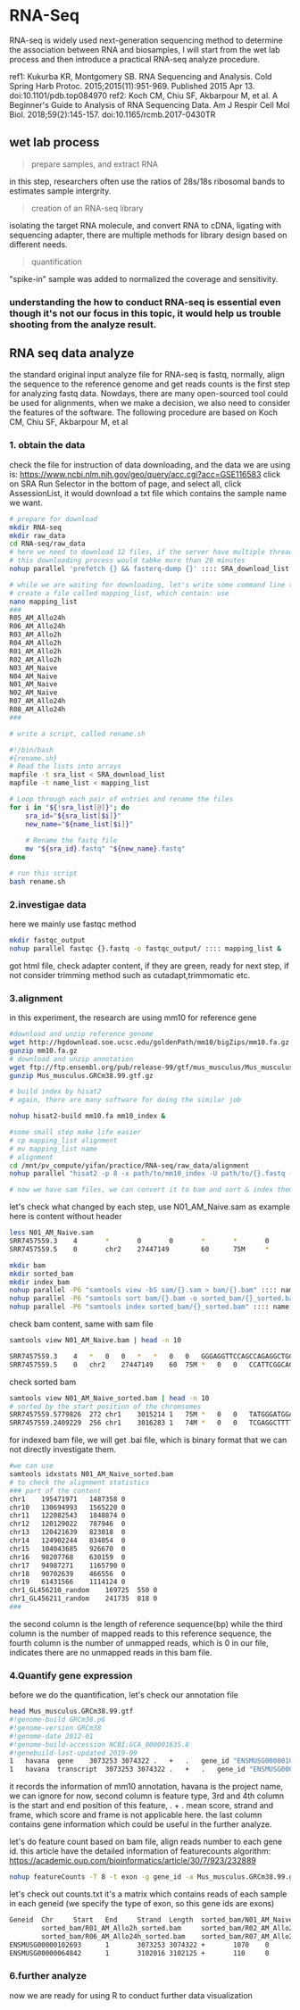 # RNA-Seq 
RNA-seq is widely used next-generation sequencing method to determine the association between RNA and biosamples,
I will start from the wet lab process and then introduce a practical RNA-seq analyze procedure.

ref1: Kukurba KR, Montgomery SB. RNA Sequencing and Analysis. 
Cold Spring Harb Protoc. 2015;2015(11):951-969. Published 2015 Apr 13. doi:10.1101/pdb.top084970
ref2: Koch CM, Chiu SF, Akbarpour M, et al. A Beginner's Guide to Analysis of RNA Sequencing Data. 
Am J Respir Cell Mol Biol. 2018;59(2):145-157. doi:10.1165/rcmb.2017-0430TR

## wet lab process
> prepare samples, and extract RNA
>
> 
in this step, researchers often use the ratios of 28s/18s ribosomal bands to estimates sample intergrity.
> creation of an RNA-seq library
>
> 
isolating the target RNA molecule, and convert RNA to cDNA, ligating with sequencing
adapter, there are multiple methods for library design based on different needs.
> quantification


"spike-in" sample was added to normalized the coverage and sensitivity.
### understanding the how to conduct RNA-seq is essential even though it's not our focus in this topic, it would help us trouble shooting from the analyze result.

## RNA seq data analyze
the standard original input analyze file for RNA-seq is fastq, normally, align the sequence to the reference genome and get reads counts is the first step for analyzing fastq data.
Nowdays, there are many open-sourced tool could be used for alignments, when we make a decision, we also need to consider the features of the software.
The following procedure are based on Koch CM, Chiu SF, Akbarpour M, et al

### 1. obtain the data
check the file for instruction of data downloading, and the data we are using is:
https://www.ncbi.nlm.nih.gov/geo/query/acc.cgi?acc=GSE116583
click on SRA Run Selector in the bottom of page, and select all, click AssessionList, it would download a txt file which contains the sample name we want.
```bash
# prepare for download
mkdir RNA-seq
mkdir raw_data
cd RNA-seq/raw_data
# here we need to download 12 files, if the server have multiple threads, we can directly use the following command, if we are going to huge more files for processing, add -P8 after parallel to limit the usage of the threads. nohup could make your command hang in the server without termination
# this downloading process would tabke more than 20 minutes
nohup parallel 'prefetch {} && fasterq-dump {}' :::: SRA_download_list &

# while we are waiting for downloading, let's write some command line to rename the fastq file.
# create a file called mapping_list, which contain: use
nano mapping_list
###
R05_AM_Allo24h
R06_AM_Allo24h
R03_AM_Allo2h
R04_AM_Allo2h
R01_AM_Allo2h
R02_AM_Allo2h
N03_AM_Naive
N04_AM_Naive
N01_AM_Naive
N02_AM_Naive
R07_AM_Allo24h
R08_AM_Allo24h
###
```
```bash
# write a script, called rename.sh

#!/bin/bash
#{rename.sh}
# Read the lists into arrays
mapfile -t sra_list < SRA_download_list
mapfile -t name_list < mapping_list

# Loop through each pair of entries and rename the files
for i in "${!sra_list[@]}"; do
    sra_id="${sra_list[$i]}"
    new_name="${name_list[$i]}"
    
    # Rename the fastq file
    mv "${sra_id}.fastq" "${new_name}.fastq"
done

# run this script
bash rename.sh
```
### 2.investigae data
here we mainly use fastqc method
```bash
mkdir fastqc_output
nohup parallel fastqc {}.fastq -o fastqc_output/ :::: mapping_list &
```
got html file, check adapter content, if they are green, ready for next step, if not consider trimming method such as cutadapt,trimmomatic etc.

### 3.alignment
in this experiment, the research are using mm10 for reference gene
```bash
#download and unzip reference genome
wget http://hgdownload.soe.ucsc.edu/goldenPath/mm10/bigZips/mm10.fa.gz
gunzip mm10.fa.gz
# download and unzip annotation
wget ftp://ftp.ensembl.org/pub/release-99/gtf/mus_musculus/Mus_musculus.GRCm38.99.gtf.gz
gunzip Mus_musculus.GRCm38.99.gtf.gz

# build index by hisat2
# again, there are many software for doing the similar job 

nohup hisat2-build mm10.fa mm10_index &

#some small step make life easier
# cp mapping_list alignment
# mv mapping_list name
# alignment
cd /mnt/pv_compute/yifan/practice/RNA-seq/raw_data/alignment
nohup parallel "hisat2 -p 8 -x path/to/mm10_index -U path/to/{}.fastq -S path/to/sam/{}.sam" :::: name &

# now we have sam files, we can convert it to bam and sort & index them
```
let's check what changed by each step, use N01_AM_Naive.sam as example
here is content without header

```bash
less N01_AM_Naive.sam
SRR7457559.3    4       *       0       0       *       *       0       0       GGGAGGTTCCAGCCAGAGGCTGGAACCTCCCGCATAT   AAAAAEEEAEAEAEEE/EEAEAE/EEEEEEEE<AA/E    YT:Z:UU
SRR7457559.5    0       chr2    27447149        60      75M     *       0       0       CCATTCGGCAGCCTCAAAAACAACAAACCCAACAGGACCTTCTGTTAGACTCTGTATATTATTACTTTTTACAAT      AAAAAEEEEEEEEEEEEEEEEEEEEE6EEEEEEEEEEAEEEEEEEEEEEEEEEEEEEEEEEEEEEEEEEEEEAEE     AS:i:0  XN:i:0  XM:i:0  XO:i:0   XG:i:0  NM:i:0  MD:Z:75 YT:Z:UU NH:i:1
```
```bash
mkdir bam
mkdir sorted_bam
mkdir index_bam
nohup parallel -P6 "samtools view -bS sam/{}.sam > bam/{}.bam" :::: name &
nohup parallel -P6 "samtools sort bam/{}.bam -o sorted_bam/{}_sorted.bam" :::: name &
nohup parallel -P6 "samtools index sorted_bam/{}_sorted.bam" :::: name &

```
check bam content, same with sam file
```bash
samtools view N01_AM_Naive.bam | head -n 10

SRR7457559.3	4	*	0	0	*	*	0	0	GGGAGGTTCCAGCCAGAGGCTGGAACCTCCCGCATAT	AAAAAEEEAEAEAEEE/EEAEAE/EEEEEEEE<AA/E	YT:Z:UU
SRR7457559.5	0	chr2	27447149	60	75M	*	0	0	CCATTCGGCAGCCTCAAAAACAACAAACCCAACAGGACCTTCTGTTAGACTCTGTATATTATTACTTTTTACAAT	AAAAAEEEEEEEEEEEEEEEEEEEEE6EEEEEEEEEEAEEEEEEEEEEEEEEEEEEEEEEEEEEEEEEEEEEAEE	AS:i:0	XN:i:0	XM:i:0	XO:i:0	XG:i:0	NM:i:0	MD:Z:75	YT:Z:UU	NH:i:1
```

check sorted bam
```bash
samtools view N01_AM_Naive_sorted.bam | head -n 10
# sorted by the start position of the chromsomes
SRR7457559.5779826	272	chr1	3015214	1	75M	*	0	0	TATGGGATGGATCCCTGCATATGGCAATCACTAGATGGTCCATCCTTTTGTCACAGCTCCAAATTTTGTCTCTGT	EAEEEAE//A///</EEEEEEEAAEEEEEA/EAEAEEAAEEEEEEEEEEEEAEEAE<EEAAEEEEEEEEEAAAA/	AS:i:0	ZS:i:0	XN:i:0	XM:i:0	XO:i:0	XG:i:0	NM:i:0	MD:Z:75	YT:Z:UU	NH:i:5
SRR7457559.2409229	256	chr1	3016283	1	74M	*	0	0	TCGAGGCTTTTCCCTACTTTCTCCTCTGTAAGTTTCAGTGTCTCTGGTTTTATGTGGAGTTCCTTAATCCACTT	6AAAAEAEAEEEEEAEEEEAEEEE/EEEEAAEEEEEEEEEEEEEEAEEEEEEEEE/EEEEEEEEEEEEAEEEEE	AS:i:0	ZS:i:0	XN:i:0	XM:i:0	XO:i:0	XG:i:0	NM:i:0	MD:Z:74	YT:Z:UU	NH:i:5
```

for indexed bam file, we will get .bai file, which is binary format that we can not directly investigate them.
```bash
#we can use
samtools idxstats N01_AM_Naive_sorted.bam
# to check the alignment statistics
### part of the content 
chr1	195471971	1487358	0
chr10	130694993	1565220	0
chr11	122082543	1848874	0
chr12	120129022	787946	0
chr13	120421639	823018	0
chr14	124902244	834054	0
chr15	104043685	926670	0
chr16	98207768	630159	0
chr17	94987271	1165790	0
chr18	90702639	466556	0
chr19	61431566	1114124	0
chr1_GL456210_random	169725	550	0
chr1_GL456211_random	241735	818	0
###
```
the second column is the length of reference sequence(bp) while the third column is the number of mapped reads to this reference sequence, the fourth column is the number of unmapped reads, which is 0 in our file, indicates there are no unmapped reads in this bam file.

### 4.Quantify gene expression
before we do the quantification, let's check our annotation file

```bash
head Mus_musculus.GRCm38.99.gtf
#!genome-build GRCm38.p6
#!genome-version GRCm38
#!genome-date 2012-01
#!genome-build-accession NCBI:GCA_000001635.8
#!genebuild-last-updated 2019-09
1	havana	gene	3073253	3074322	.	+	.	gene_id "ENSMUSG00000102693"; gene_version "1"; gene_name "4933401J01Rik"; gene_source "havana"; gene_biotype "TEC";
1	havana	transcript	3073253	3074322	.	+	.	gene_id "ENSMUSG00000102693"; gene_version "1"; transcript_id "ENSMUST00000193812"; transcript_version "1"; gene_name "4933401J01Rik"; gene_source "havana"; gene_biotype "TEC"; transcript_name "4933401J01Rik-201"; transcript_source "havana"; transcript_biotype "TEC"; tag "basic"; transcript_support_level "NA";
```
it records the information of mm10 annotation, havana is the project name, we can ignore for now, second column is feature type, 3rd and 4th column is the start and end position of this feature, . + . mean score, strand and frame, which score and frame is not applicable here. the last column contains gene information which could be useful in the further analyze.

let's do feature count based on bam file, align reads number to each gene id.
this article have the detailed information of featurecounts algorithm: https://academic.oup.com/bioinformatics/article/30/7/923/232889

```bash
nohup featureCounts -T 8 -t exon -g gene_id -a Mus_musculus.GRCm38.99.gtf -o counts.txt sorted_bam/*.bam &
```

let's check out counts.txt
it's a matrix which contains reads of each sample in each geneid (we specify the type of exon, so this gene ids are exons)

```bash
Geneid  Chr     Start   End     Strand  Length  sorted_bam/N01_AM_Naive_sorted.bam      sorted_bam/N02_AM_Naive_sorted.bam      sorted_bam/N03_AM_Naive_sorted.bam      sorted_bam/N04_AM_Naive_sorted.bam
        sorted_bam/R01_AM_Allo2h_sorted.bam     sorted_bam/R02_AM_Allo2h_sorted.bam     sorted_bam/R03_AM_Allo2h_sorted.bam     sorted_bam/R04_AM_Allo2h_sorted.bam     sorted_bam/R05_AM_Allo24h_sorted.bam
        sorted_bam/R06_AM_Allo24h_sorted.bam    sorted_bam/R07_AM_Allo24h_sorted.bam    sorted_bam/R08_AM_Allo24h_sorted.bam
ENSMUSG00000102693      1       3073253 3074322 +       1070    0       0       0       0       0       0       0       0       0       0       0       0
ENSMUSG00000064842      1       3102016 3102125 +       110     0       0       0       0       0       0       0       0       0       0       0       0
```

### 6.further analyze 
now we are ready for using R to conduct further data visualization















